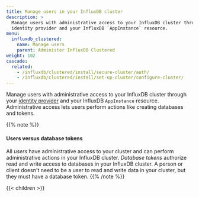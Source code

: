 ```yaml
---
title: Manage users in your InfluxDB cluster
description: >
  Manage users with administrative access to your InfluxDB cluster through your
  identity provider and your InfluxDB `AppInstance` resource.
menu:
  influxdb_clustered:
    name: Manage users
    parent: Administer InfluxDB Clustered
weight: 102
cascade:
  related:
    - /influxdb/clustered/install/secure-cluster/auth/
    - /influxdb/clustered/install/set-up-cluster/configure-cluster/
---
```


Manage users with administrative access to your InfluxDB cluster through your
[identity provider](/influxdb/clustered/install/secure-cluster/auth/) and your InfluxDB
`AppInstance` resource. Administrative access lets users perform actions like
creating databases and tokens.

{{% note %}}
#### Users versus database tokens

All _users_ have administrative access to your cluster and can perform
administrative actions in your InfluxDB cluster.
_Database tokens_ authorize read and write access to databases in your InfluxDB
cluster. A person or client doesn't need to be a user to read and write data in your cluster,
but they must have a database token.
{{% /note %}}

{{< children >}}
